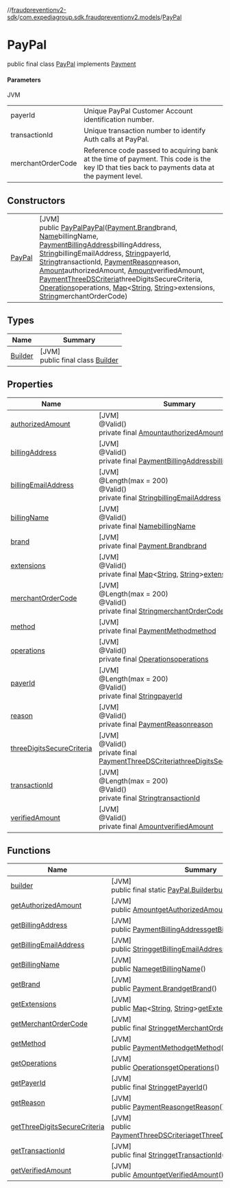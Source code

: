 //[fraudpreventionv2-sdk](../../../index.md)/[com.expediagroup.sdk.fraudpreventionv2.models](../index.md)/[PayPal](index.md)

# PayPal

public final class [PayPal](index.md) implements [Payment](../-payment/index.md)

#### Parameters

JVM

| | |
|---|---|
| payerId | Unique PayPal Customer Account identification number. |
| transactionId | Unique transaction number to identify Auth calls at PayPal. |
| merchantOrderCode | Reference code passed to acquiring bank at the time of payment. This code is the key ID that ties back to payments data at the payment level. |

## Constructors

| | |
|---|---|
| [PayPal](-pay-pal.md) | [JVM]<br>public [PayPal](index.md)[PayPal](-pay-pal.md)([Payment.Brand](../-payment/-brand/index.md)brand, [Name](../-name/index.md)billingName, [PaymentBillingAddress](../-payment-billing-address/index.md)billingAddress, [String](https://docs.oracle.com/javase/8/docs/api/java/lang/String.html)billingEmailAddress, [String](https://docs.oracle.com/javase/8/docs/api/java/lang/String.html)payerId, [String](https://docs.oracle.com/javase/8/docs/api/java/lang/String.html)transactionId, [PaymentReason](../-payment-reason/index.md)reason, [Amount](../-amount/index.md)authorizedAmount, [Amount](../-amount/index.md)verifiedAmount, [PaymentThreeDSCriteria](../-payment-three-d-s-criteria/index.md)threeDigitsSecureCriteria, [Operations](../-operations/index.md)operations, [Map](https://docs.oracle.com/javase/8/docs/api/java/util/Map.html)&lt;[String](https://docs.oracle.com/javase/8/docs/api/java/lang/String.html), [String](https://docs.oracle.com/javase/8/docs/api/java/lang/String.html)&gt;extensions, [String](https://docs.oracle.com/javase/8/docs/api/java/lang/String.html)merchantOrderCode) |

## Types

| Name | Summary |
|---|---|
| [Builder](-builder/index.md) | [JVM]<br>public final class [Builder](-builder/index.md) |

## Properties

| Name | Summary |
|---|---|
| [authorizedAmount](index.md#-2111629077%2FProperties%2F-173342751) | [JVM]<br>@Valid()<br>private final [Amount](../-amount/index.md)[authorizedAmount](index.md#-2111629077%2FProperties%2F-173342751) |
| [billingAddress](index.md#1091482821%2FProperties%2F-173342751) | [JVM]<br>@Valid()<br>private final [PaymentBillingAddress](../-payment-billing-address/index.md)[billingAddress](index.md#1091482821%2FProperties%2F-173342751) |
| [billingEmailAddress](index.md#1687788809%2FProperties%2F-173342751) | [JVM]<br>@Length(max = 200)<br>@Valid()<br>private final [String](https://docs.oracle.com/javase/8/docs/api/java/lang/String.html)[billingEmailAddress](index.md#1687788809%2FProperties%2F-173342751) |
| [billingName](index.md#-1977881962%2FProperties%2F-173342751) | [JVM]<br>@Valid()<br>private final [Name](../-name/index.md)[billingName](index.md#-1977881962%2FProperties%2F-173342751) |
| [brand](index.md#-2009111275%2FProperties%2F-173342751) | [JVM]<br>private final [Payment.Brand](../-payment/-brand/index.md)[brand](index.md#-2009111275%2FProperties%2F-173342751) |
| [extensions](index.md#845801098%2FProperties%2F-173342751) | [JVM]<br>@Valid()<br>private final [Map](https://docs.oracle.com/javase/8/docs/api/java/util/Map.html)&lt;[String](https://docs.oracle.com/javase/8/docs/api/java/lang/String.html), [String](https://docs.oracle.com/javase/8/docs/api/java/lang/String.html)&gt;[extensions](index.md#845801098%2FProperties%2F-173342751) |
| [merchantOrderCode](index.md#-1031585239%2FProperties%2F-173342751) | [JVM]<br>@Length(max = 200)<br>@Valid()<br>private final [String](https://docs.oracle.com/javase/8/docs/api/java/lang/String.html)[merchantOrderCode](index.md#-1031585239%2FProperties%2F-173342751) |
| [method](index.md#-2129925411%2FProperties%2F-173342751) | [JVM]<br>private final [PaymentMethod](../-payment-method/index.md)[method](index.md#-2129925411%2FProperties%2F-173342751) |
| [operations](index.md#-913506894%2FProperties%2F-173342751) | [JVM]<br>@Valid()<br>private final [Operations](../-operations/index.md)[operations](index.md#-913506894%2FProperties%2F-173342751) |
| [payerId](index.md#1968461228%2FProperties%2F-173342751) | [JVM]<br>@Length(max = 200)<br>@Valid()<br>private final [String](https://docs.oracle.com/javase/8/docs/api/java/lang/String.html)[payerId](index.md#1968461228%2FProperties%2F-173342751) |
| [reason](index.md#1143107290%2FProperties%2F-173342751) | [JVM]<br>@Valid()<br>private final [PaymentReason](../-payment-reason/index.md)[reason](index.md#1143107290%2FProperties%2F-173342751) |
| [threeDigitsSecureCriteria](index.md#-138513086%2FProperties%2F-173342751) | [JVM]<br>@Valid()<br>private final [PaymentThreeDSCriteria](../-payment-three-d-s-criteria/index.md)[threeDigitsSecureCriteria](index.md#-138513086%2FProperties%2F-173342751) |
| [transactionId](index.md#-1152672445%2FProperties%2F-173342751) | [JVM]<br>@Length(max = 200)<br>@Valid()<br>private final [String](https://docs.oracle.com/javase/8/docs/api/java/lang/String.html)[transactionId](index.md#-1152672445%2FProperties%2F-173342751) |
| [verifiedAmount](index.md#1684831838%2FProperties%2F-173342751) | [JVM]<br>@Valid()<br>private final [Amount](../-amount/index.md)[verifiedAmount](index.md#1684831838%2FProperties%2F-173342751) |

## Functions

| Name | Summary |
|---|---|
| [builder](builder.md) | [JVM]<br>public final static [PayPal.Builder](-builder/index.md)[builder](builder.md)() |
| [getAuthorizedAmount](get-authorized-amount.md) | [JVM]<br>public [Amount](../-amount/index.md)[getAuthorizedAmount](get-authorized-amount.md)() |
| [getBillingAddress](get-billing-address.md) | [JVM]<br>public [PaymentBillingAddress](../-payment-billing-address/index.md)[getBillingAddress](get-billing-address.md)() |
| [getBillingEmailAddress](get-billing-email-address.md) | [JVM]<br>public [String](https://docs.oracle.com/javase/8/docs/api/java/lang/String.html)[getBillingEmailAddress](get-billing-email-address.md)() |
| [getBillingName](get-billing-name.md) | [JVM]<br>public [Name](../-name/index.md)[getBillingName](get-billing-name.md)() |
| [getBrand](get-brand.md) | [JVM]<br>public [Payment.Brand](../-payment/-brand/index.md)[getBrand](get-brand.md)() |
| [getExtensions](get-extensions.md) | [JVM]<br>public [Map](https://docs.oracle.com/javase/8/docs/api/java/util/Map.html)&lt;[String](https://docs.oracle.com/javase/8/docs/api/java/lang/String.html), [String](https://docs.oracle.com/javase/8/docs/api/java/lang/String.html)&gt;[getExtensions](get-extensions.md)() |
| [getMerchantOrderCode](get-merchant-order-code.md) | [JVM]<br>public final [String](https://docs.oracle.com/javase/8/docs/api/java/lang/String.html)[getMerchantOrderCode](get-merchant-order-code.md)() |
| [getMethod](get-method.md) | [JVM]<br>public [PaymentMethod](../-payment-method/index.md)[getMethod](get-method.md)() |
| [getOperations](get-operations.md) | [JVM]<br>public [Operations](../-operations/index.md)[getOperations](get-operations.md)() |
| [getPayerId](get-payer-id.md) | [JVM]<br>public final [String](https://docs.oracle.com/javase/8/docs/api/java/lang/String.html)[getPayerId](get-payer-id.md)() |
| [getReason](get-reason.md) | [JVM]<br>public [PaymentReason](../-payment-reason/index.md)[getReason](get-reason.md)() |
| [getThreeDigitsSecureCriteria](get-three-digits-secure-criteria.md) | [JVM]<br>public [PaymentThreeDSCriteria](../-payment-three-d-s-criteria/index.md)[getThreeDigitsSecureCriteria](get-three-digits-secure-criteria.md)() |
| [getTransactionId](get-transaction-id.md) | [JVM]<br>public final [String](https://docs.oracle.com/javase/8/docs/api/java/lang/String.html)[getTransactionId](get-transaction-id.md)() |
| [getVerifiedAmount](get-verified-amount.md) | [JVM]<br>public [Amount](../-amount/index.md)[getVerifiedAmount](get-verified-amount.md)() |
